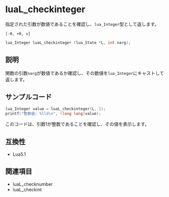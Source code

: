 # luaL_checkinteger

指定された引数が数値であることを確認し、`lua_Integer`型として返します。

`[-0, +0, v]`

```c
lua_Integer luaL_checkinteger (lua_State *L, int narg);
```

## 説明

関数の引数`narg`が数値であるか確認し、その数値を`lua_Integer`にキャストして返します。

## サンプルコード

```c
lua_Integer value = luaL_checkinteger(L, 1);
printf("整数値: %lld\n", (long long)value);
```

このコードは、引数1が整数であることを確認し、その値を表示します。

## 互換性

- Lua5.1

## 関連項目

- luaL_checknumber
- luaL_checkint